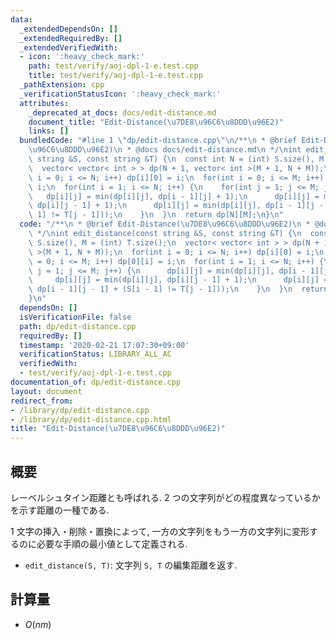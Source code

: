 ```yaml
---
data:
  _extendedDependsOn: []
  _extendedRequiredBy: []
  _extendedVerifiedWith:
  - icon: ':heavy_check_mark:'
    path: test/verify/aoj-dpl-1-e.test.cpp
    title: test/verify/aoj-dpl-1-e.test.cpp
  _pathExtension: cpp
  _verificationStatusIcon: ':heavy_check_mark:'
  attributes:
    _deprecated_at_docs: docs/edit-distance.md
    document_title: "Edit-Distance(\u7DE8\u96C6\u8DDD\u96E2)"
    links: []
  bundledCode: "#line 1 \"dp/edit-distance.cpp\"\n/**\n * @brief Edit-Distance(\u7DE8\
    \u96C6\u8DDD\u96E2)\n * @docs docs/edit-distance.md\n */\nint edit_distance(const\
    \ string &S, const string &T) {\n  const int N = (int) S.size(), M = (int) T.size();\n\
    \  vector< vector< int > > dp(N + 1, vector< int >(M + 1, N + M));\n  for(int\
    \ i = 0; i <= N; i++) dp[i][0] = i;\n  for(int i = 0; i <= M; i++) dp[0][i] =\
    \ i;\n  for(int i = 1; i <= N; i++) {\n    for(int j = 1; j <= M; j++) {\n   \
    \   dp[i][j] = min(dp[i][j], dp[i - 1][j] + 1);\n      dp[i][j] = min(dp[i][j],\
    \ dp[i][j - 1] + 1);\n      dp[i][j] = min(dp[i][j], dp[i - 1][j - 1] + (S[i -\
    \ 1] != T[j - 1]));\n    }\n  }\n  return dp[N][M];\n}\n"
  code: "/**\n * @brief Edit-Distance(\u7DE8\u96C6\u8DDD\u96E2)\n * @docs docs/edit-distance.md\n\
    \ */\nint edit_distance(const string &S, const string &T) {\n  const int N = (int)\
    \ S.size(), M = (int) T.size();\n  vector< vector< int > > dp(N + 1, vector< int\
    \ >(M + 1, N + M));\n  for(int i = 0; i <= N; i++) dp[i][0] = i;\n  for(int i\
    \ = 0; i <= M; i++) dp[0][i] = i;\n  for(int i = 1; i <= N; i++) {\n    for(int\
    \ j = 1; j <= M; j++) {\n      dp[i][j] = min(dp[i][j], dp[i - 1][j] + 1);\n \
    \     dp[i][j] = min(dp[i][j], dp[i][j - 1] + 1);\n      dp[i][j] = min(dp[i][j],\
    \ dp[i - 1][j - 1] + (S[i - 1] != T[j - 1]));\n    }\n  }\n  return dp[N][M];\n\
    }\n"
  dependsOn: []
  isVerificationFile: false
  path: dp/edit-distance.cpp
  requiredBy: []
  timestamp: '2020-02-21 17:07:30+09:00'
  verificationStatus: LIBRARY_ALL_AC
  verifiedWith:
  - test/verify/aoj-dpl-1-e.test.cpp
documentation_of: dp/edit-distance.cpp
layout: document
redirect_from:
- /library/dp/edit-distance.cpp
- /library/dp/edit-distance.cpp.html
title: "Edit-Distance(\u7DE8\u96C6\u8DDD\u96E2)"
---
```

## 概要

レーベルシュタイン距離とも呼ばれる. $2$ つの文字列がどの程度異なっているかを示す距離の一種である.

$1$ 文字の挿入・削除・置換によって, 一方の文字列をもう一方の文字列に変形するのに必要な手順の最小値として定義される.

* `edit_distance(S, T)`: 文字列 `S, T` の編集距離を返す.

## 計算量

* $O(nm)$
